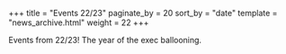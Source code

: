 +++
title = "Events 22/23"
paginate_by = 20
sort_by = "date"
template = "news_archive.html"
weight = 22
+++

Events from 22/23! The year of the exec ballooning.
